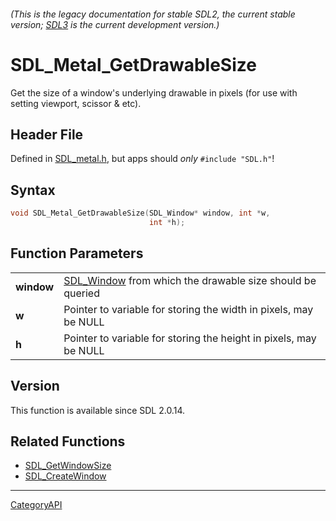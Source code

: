 ###### (This is the legacy documentation for stable SDL2, the current stable version; [SDL3](https://wiki.libsdl.org/SDL3/) is the current development version.)
# SDL_Metal_GetDrawableSize

Get the size of a window's underlying drawable in pixels (for use with setting viewport, scissor & etc).

## Header File

Defined in [SDL_metal.h](https://github.com/libsdl-org/SDL/blob/SDL2/include/SDL_metal.h), but apps should _only_ `#include "SDL.h"`!

## Syntax

```c
void SDL_Metal_GetDrawableSize(SDL_Window* window, int *w,
                               int *h);

```

## Function Parameters

|                |                                                                         |
| -------------- | ----------------------------------------------------------------------- |
| **window**     | [SDL_Window](SDL_Window) from which the drawable size should be queried |
| **w**          | Pointer to variable for storing the width in pixels, may be NULL        |
| **h**          | Pointer to variable for storing the height in pixels, may be NULL       |

## Version

This function is available since SDL 2.0.14.

## Related Functions

* [SDL_GetWindowSize](SDL_GetWindowSize)
* [SDL_CreateWindow](SDL_CreateWindow)

----
[CategoryAPI](CategoryAPI)

